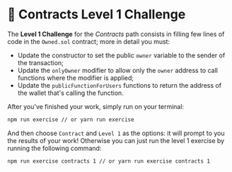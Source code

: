 # 👾 Contracts Level 1 Challenge

The **Level 1 Challenge** for the _Contracts_ path consists in filling few lines of code in the `Owned.sol` contract; more in detail you must:

- Update the constructor to set the public `owner` variable to the sender of the transaction;
- Update the `onlyOwner` modifier to allow only the `owner` address to call functions where the modifier is applied;
- Update the `publicFunctionForUsers` functions to return the address of the wallet that's calling the function.

After you've finished your work, simply run on your terminal:

```bash
npm run exercise // or yarn run exercise
```

And then choose `Contract` and `Level 1` as the options: it will prompt to you the results of your work!
Otherwise you can just run the level 1 exercise by running the following command:

```bash
npm run exercise contracts 1 // or yarn run exercise contracts 1
```
